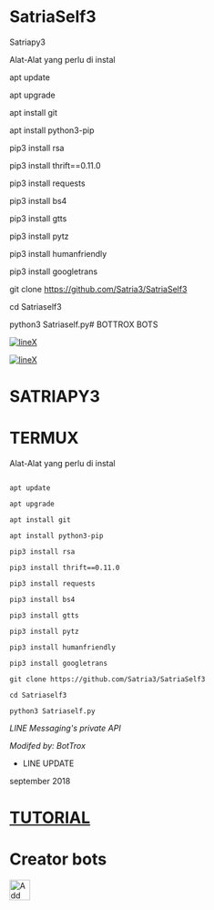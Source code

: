 # SatriaSelf3
Satriapy3


Alat-Alat yang perlu di instal

apt update

apt upgrade

apt install git

apt install python3-pip

pip3 install rsa

pip3 install thrift==0.11.0

pip3 install requests

pip3 install bs4

pip3 install gtts

pip3 install pytz

pip3 install humanfriendly

pip3 install googletrans

git clone https://github.com/Satria3/SatriaSelf3

cd Satriaself3

python3 Satriaself.py# BOTTROX BOTS

[![lineX](https://raw.githubusercontent.com/Satria3/SatriaSelf3/blob/master/20190526_060337.png)](http://line.me/ti/p/~iia008)

[![lineX](https://raw.githubusercontent.com/Satria3/SatriaSelf3/blob/master/20181115_103958.png)](http://line.me/ti/p/~iia008)

# SATRIAPY3

# TERMUX

Alat-Alat yang perlu di instal

```

apt update

apt upgrade

apt install git

apt install python3-pip

pip3 install rsa

pip3 install thrift==0.11.0

pip3 install requests

pip3 install bs4

pip3 install gtts

pip3 install pytz

pip3 install humanfriendly

pip3 install googletrans

git clone https://github.com/Satria3/SatriaSelf3

cd Satriaself3

python3 Satriaself.py

```

*LINE Messaging's private API*

*Modifed by: BotTrox*

- LINE UPDATE

september 2018

# [TUTORIAL](https://www.youtube.com/channel/UCWFKJBceViHbzoiMEcCckOw)

# Creator bots

<a href="https://line.me/R/ti/p/~iia008"><img height="36" border="0" alt="Add Friend" src="https://scdn.line-apps.com/n/line_add_friends/btn/en.png"></a>
